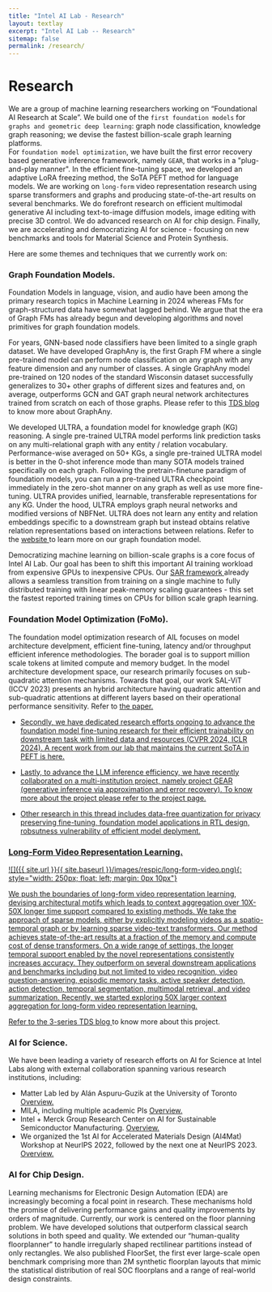 ```yaml
---
title: "Intel AI Lab - Research"
layout: textlay
excerpt: "Intel AI Lab -- Research"
sitemap: false
permalink: /research/
---
```


# Research #

We are a group of machine learning researchers working on “Foundational AI Research at Scale”. We build one of the `first foundation models` for `graphs and geometric deep learning`: graph node classification, knowledge graph reasoning; we devise the fastest billion-scale graph learning platforms.  
For `foundation model optimization`, we have built the first error recovery based generative inference framework, namely `GEAR`, that works in a "plug-and-play manner". In the efficient fine-tuning space, we developed an adaptive LoRA freezing method, the SoTA PEFT method for language models. We are working on `long-form` video representation research using sparse transformers and graphs and producing state-of-the-art results on several benchmarks. We do forefront research on efficient multimodal generative AI including text-to-image diffusion models, image editing with precise 3D control. 
We do advanced research on AI for chip design. Finally, we are accelerating and democratizing AI for science - focusing on new benchmarks and tools for Material Science and Protein Synthesis.



Here are some themes and techniques that we currently work on:

### Graph Foundation Models. ###
Foundation Models in language, vision, and audio have been among the primary research topics in Machine Learning in 2024 whereas FMs for graph-structured data have somewhat lagged behind. We argue that the era of Graph FMs has already begun and developing algorithms and novel primitives for graph foundation models. 

For years, GNN-based node classifiers have been limited to a single graph dataset. We have developed GraphAny is, the first Graph FM where a single pre-trained model can perform node classification on any graph with any feature dimension and any number of classes. A single GraphAny model pre-trained on 120 nodes of the standard Wisconsin dataset successfully generalizes to 30+ other graphs of different sizes and features and, on average, outperforms GCN and GAT graph neural network architectures trained from scratch on each of those graphs. Please refer to this <a href="https://towardsdatascience.com/foundation-models-in-graph-geometric-deep-learning-f363e2576f58"> TDS blog </a> to know more about GraphAny. 

We developed ULTRA, a foundation model for knowledge graph (KG) reasoning. A single pre-trained ULTRA model performs link prediction tasks on any multi-relational graph with any entity / relation vocabulary. Performance-wise averaged on 50+ KGs, a single pre-trained ULTRA model is better in the 0-shot inference mode than many SOTA models trained specifically on each graph. Following the pretrain-finetune paradigm of foundation models, you can run a pre-trained ULTRA checkpoint immediately in the zero-shot manner on any graph as well as use more fine-tuning.
ULTRA provides unified, learnable, transferable representations for any KG. Under the hood, ULTRA employs graph neural networks and modified versions of NBFNet. ULTRA does not learn any entity and relation embeddings specific to a downstream graph but instead obtains relative relation representations based on interactions between relations. Refer to the <a href="https://github.com/DeepGraphLearning/ULTRA"> website </a> to learn more on our graph foundation model. 

Democratizing machine learning on billion-scale graphs is a core focus of Intel AI Lab. Our goal has been to shift this important AI training workload from expensive GPUs to inexpensive CPUs. Our <a href="https://github.com/IntelLabs/SAR"> SAR framework </a> already allows a seamless transition from training on a single machine to fully distributed training with linear peak-memory scaling guarantees - this set the fastest reported training times on CPUs for billion scale graph learning. 

### Foundation Model Optimization (FoMo). ###
The foundation model optimization research of AIL focuses on model architecture develpment, efficient fine-tuning, latency and/or throughput efficient inference methodologies. The borader goal is to support million scale tokens at limited compute and memory budget. In the model architecture development space, our research primarily focuses on sub-quadratic attention mechanisms. Towards that goal, our work SAL-ViT (ICCV 2023) presents an hybrid architecture having quadratic attention and sub-quadratic attentions at different layers based on their operational performance sensitivity. Refer to <a href="https://openaccess.thecvf.com/content/ICCV2023/papers/Zhang_SAL-ViT_Towards_Latency_Efficient_Private_Inference_on_ViT_using_Selective_ICCV_2023_paper.pdf"> the paper.

- Secondly, we have dedicated research efforts ongoing to advance the foundation model fine-tuning research for their efficient trainability on downstream task with limited data and resources (CVPR 2024, ICLR 2024). A recent work from our lab that maintains the current SoTA in PEFT is <a href="https://arxiv.org/pdf/2403.13269.pdf"> here.

- Lastly, to advance the LLM inference efficiency, we have recently collaborated on a multi-institution project, namely project GEAR (generative inference via approximation and error recovery). To know more about the project please refer to the <a href="https://github.com/opengear-project/GEAR"> project page.

- Other research in this thread includes data-free quantization for privacy preserving fine-tuning, foundation model applications in RTL design, robsutness vulnerability of efficient model deplyment. 

### Long-Form Video Representation Learning. ### 
![]({{ site.url }}{{ site.baseurl }}/images/respic/long-form-video.png){: style="width: 250px; float: left; margin: 0px 10px"} 
<!-- Current video understanding systems often can precisely recognize patterns in short video clips. However, they fail to capture how the present connects to the past or future in a world of never-ending visual stimuli. Existing video architectures tend to hit computation or memory bottlenecks after processing only a few seconds of video content. So, how do we enable accurate and efficient long-term visual understanding? An important first step is to have a model that practically runs on long videos. To that end, we propose a novel video representation method based on Spatio-Temporal Graphs Learning (SPELL) to equip it with long-term reasoning capability. This structured video representation lets processing of ~1 minute content of video in contrast to the existing transformer-based or CNN-based models that can only look up to~10 seconds window.
    In a parallel thread of research, we identify why existing video transformer models show strong tendency towards frame-based spatial representations while temporal reasoning remains largely unsolved. We identify several key challenges in temporal learning of video-text transformers. Guided by our findings, we propose SViTT [2], a sparse video-text architecture that performs multi-frame reasoning with significantly lower cost than naive transformers with dense attention. Analogous to graph-based networks, SViTT employs two forms of sparsity: edge sparsity that limits the query-key communications between tokens in self-attention, and node sparsity that discards uninformative visual tokens. We show that SViTT outperforms dense transformer baselines on multiple video-text retrieval and question answering benchmarks, with a fractional computational cost. -->

We push the boundaries of long-form video representation learning, devising architectural motifs which leads to context aggregation over 10X-50X longer time support compared to existing methods. We take the approach of sparse models, either by explicitly modeling videos as a spatio-temporal graph or by learning sparse video-text transformers. 
Our method achieves state-of-the-art results at a fraction of the memory and compute cost of dense transformers. On a wide range of settings, the longer temporal support enabled by the novel representations consistently increases accuracy. They outperform on several downstream applications and benchmarks including but not limited to video recognition, video question-answering, episodic memory tasks, active speaker detection, action detection, temporal segmentation, multimodal retrieval, and video summarization. Recently, we started exploring 50X larger context aggregation for long-form video representation learning. 

Refer to the <a href="https://towardsdatascience.com/long-form-video-representation-learning-part-1-video-as-graphs-c55b609d9100"> 3-series TDS blog </a> to know more about this project. 


### AI for Science. ###
We have been leading a variety of research efforts on AI for Science at Intel Labs along with external collaboration spanning various research institutions, including: 
- Matter Lab led by Alán Aspuru-Guzik at the University of Toronto <a href="https://www.intel.com/content/www/us/en/artificial-intelligence/podcast-episodes/intel-on-ai-season-3-episode-8.html"> Overview. </a>
- MILA, including multiple academic PIs <a href="https://medium.com/intel-tech/intel-and-mila-strengthen-their-open-innovation-commitment-to-responsible-ai-24412c576614"> Overview. </a>
- Intel + Merck Group Research Center on AI for Sustainable Semiconductor Manufacturing. <a href="https://www.emdgroup.com/en/news/semiconductor-manufacturing-09-03-2023.html"> Overview. </a>
- We organized the 1st AI for Accelerated Materials Design (AI4Mat) Workshop at NeurIPS 2022, followed by the next one at NeurIPS 2023. <a href="https://sites.google.com/view/ai4mat"> Overview. </a>

### AI for Chip Design. ###

Learning mechanisms for Electronic Design Automation (EDA) are increasingly becoming a focal point in research. These mechanisms hold the promise of delivering performance gains and quality improvements by orders of magnitude. Currently, our work is centered on the floor planning problem. We have developed solutions that outperform classical search solutions in both speed and quality. We extended our “human-quality floorplanner” to handle irregularly shaped rectilinear partitions instead of only rectangles. We also published FloorSet, the first ever large-scale open benchmark comprising more than 2M synthetic floorplan layouts that mimic the statistical distribution of real SOC floorplans and a range of real-world design constraints. 
